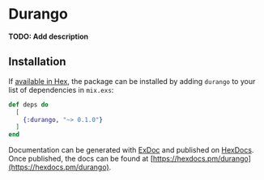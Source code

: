 # Durango

**TODO: Add description**

## Installation

If [available in Hex](https://hex.pm/docs/publish), the package can be installed
by adding `durango` to your list of dependencies in `mix.exs`:

```elixir
def deps do
  [
    {:durango, "~> 0.1.0"}
  ]
end
```

Documentation can be generated with [ExDoc](https://github.com/elixir-lang/ex_doc)
and published on [HexDocs](https://hexdocs.pm). Once published, the docs can
be found at [https://hexdocs.pm/durango](https://hexdocs.pm/durango).

